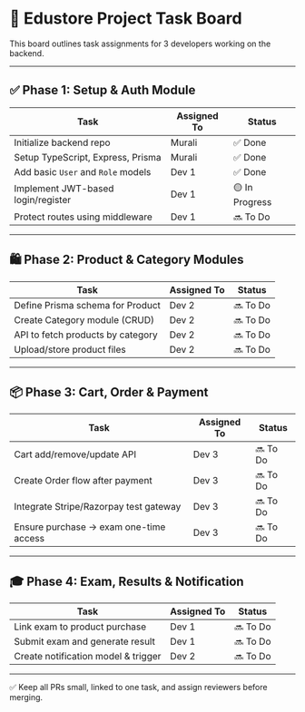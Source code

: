
# 📌 Edustore Project Task Board

This board outlines task assignments for 3 developers working on the backend.

---

## ✅ Phase 1: Setup & Auth Module

| Task                                      | Assigned To | Status     |
|-------------------------------------------|-------------|------------|
| Initialize backend repo                   | Murali      | ✅ Done     |
| Setup TypeScript, Express, Prisma         | Murali      | ✅ Done     |
| Add basic `User` and `Role` models        | Dev 1       | ✅ Done     |
| Implement JWT-based login/register        | Dev 1       | 🟡 In Progress |
| Protect routes using middleware           | Dev 1       | 🔜 To Do    |

---

## 🛍️ Phase 2: Product & Category Modules

| Task                                      | Assigned To | Status     |
|-------------------------------------------|-------------|------------|
| Define Prisma schema for Product          | Dev 2       | 🔜 To Do    |
| Create Category module (CRUD)             | Dev 2       | 🔜 To Do    |
| API to fetch products by category         | Dev 2       | 🔜 To Do    |
| Upload/store product files                | Dev 2       | 🔜 To Do    |

---

## 📦 Phase 3: Cart, Order & Payment

| Task                                      | Assigned To | Status     |
|-------------------------------------------|-------------|------------|
| Cart add/remove/update API                | Dev 3       | 🔜 To Do    |
| Create Order flow after payment           | Dev 3       | 🔜 To Do    |
| Integrate Stripe/Razorpay test gateway    | Dev 3       | 🔜 To Do    |
| Ensure purchase → exam one-time access    | Dev 3       | 🔜 To Do    |

---

## 🎓 Phase 4: Exam, Results & Notification

| Task                                      | Assigned To | Status     |
|-------------------------------------------|-------------|------------|
| Link exam to product purchase             | Dev 1       | 🔜 To Do    |
| Submit exam and generate result           | Dev 1       | 🔜 To Do    |
| Create notification model & trigger       | Dev 2       | 🔜 To Do    |

---

✅ Keep all PRs small, linked to one task, and assign reviewers before merging.

